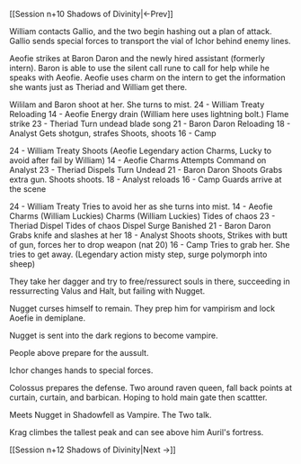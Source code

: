 [[Session n+10 Shadows of Divinity|<-Prev]]

William contacts Gallio, and the two begin hashing out a plan of attack. Gallio sends special forces to transport the vial of Ichor behind enemy lines.

Aeofie strikes at Baron Daron and the newly hired assistant (formerly intern). Baron is able to use the silent call rune to call for help while he speaks with Aeofie. Aeofie uses charm on the intern to get the information she wants just as Theriad and William get there. 

Wililam and Baron shoot at her.
She turns to mist.
24 - William Treaty
Reloading
14 - Aeofie
Energy drain
(William here uses lightning bolt.)
Flame strike
23 - Theriad
Turn undead
blade song
21 - Baron Daron
Reloading
18 - Analyst
Gets shotgun, strafes
Shoots, shoots
16 - Camp

24 - William Treaty
Shoots 
(Aeofie Legendary action Charms, Lucky to avoid after fail by William)
14 - Aeofie
Charms
Attempts Command on Analyst
23 - Theriad
Dispels
Turn Undead
21 - Baron Daron
Shoots
Grabs extra gun.
Shoots shoots.
18 - Analyst
reloads
16 - Camp
Guards arrive at the scene

24 - William Treaty
Tries to avoid her as she turns into mist.
14 - Aeofie
Charms
(William Luckies)
Charms
(William Luckies)
Tides of chaos
23 - Theriad
Dispel
Tides of chaos
Dispel
Surge Banished
21 - Baron Daron
Grabs knife and slashes at her
18 - Analyst
Shoots shoots,
Strikes with butt of gun, forces her to drop weapon (nat 20)
16 - Camp
Tries to grab her. She tries to get away.
(Legendary action misty step, surge polymorph into sheep)

They take her dagger and try to free/ressurect souls in there, succeeding in ressurrecting Valus and Halt, but failing with Nugget.

Nugget curses himself to remain. They prep him for vampirism and lock Aoefie in demiplane.

Nugget is sent into the dark regions to become vampire.

People above prepare for the aussult.

Ichor changes hands to special forces.

Colossus prepares the defense. Two around raven queen, fall back points at curtain, curtain, and barbican. Hoping to hold main gate then scattter. 

Meets Nugget in Shadowfell as Vampire. The Two talk.

Krag climbes the tallest peak and can see above him Auril's fortress.

[[Session n+12 Shadows of Divinity|Next ->]]